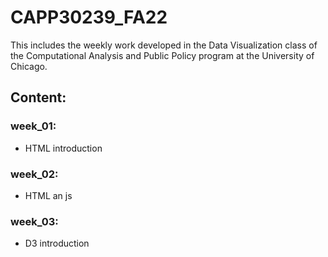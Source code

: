 # CAPP30239_FA22

This includes the weekly work developed in the Data Visualization class of the Computational Analysis and Public Policy program at the University of Chicago.

## Content:

### week_01:

- HTML introduction

### week_02:

- HTML an js

### week_03:

- D3 introduction

